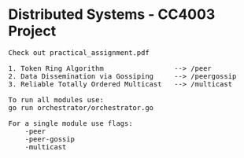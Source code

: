 # Distributed Systems - CC4003 Project
<pre>
Check out practical_assignment.pdf<br>
1. Token Ring Algorithm                 --> /peer
2. Data Dissemination via Gossiping     --> /peergossip
3. Reliable Totally Ordered Multicast   --> /multicast

To run all modules use:
go run orchestrator/orchestrator.go

For a single module use flags:
    -peer
    -peer-gossip
    -multicast
</pre>